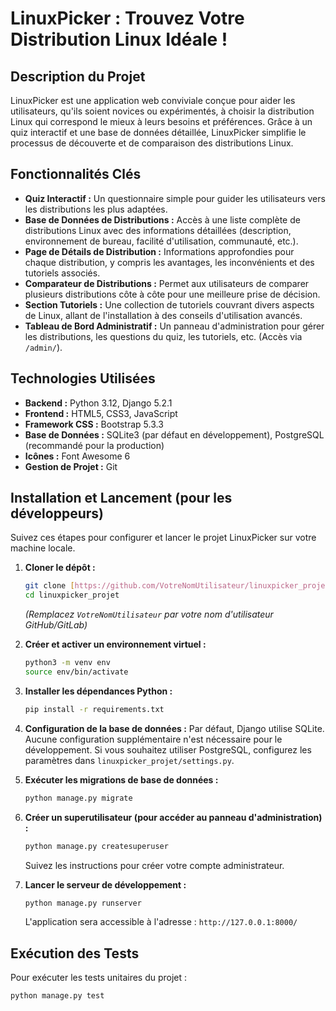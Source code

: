 # LinuxPicker : Trouvez Votre Distribution Linux Idéale !

## Description du Projet

LinuxPicker est une application web conviviale conçue pour aider les utilisateurs, qu'ils soient novices ou expérimentés, à choisir la distribution Linux qui correspond le mieux à leurs besoins et préférences. Grâce à un quiz interactif et une base de données détaillée, LinuxPicker simplifie le processus de découverte et de comparaison des distributions Linux.

## Fonctionnalités Clés

* **Quiz Interactif :** Un questionnaire simple pour guider les utilisateurs vers les distributions les plus adaptées.
* **Base de Données de Distributions :** Accès à une liste complète de distributions Linux avec des informations détaillées (description, environnement de bureau, facilité d'utilisation, communauté, etc.).
* **Page de Détails de Distribution :** Informations approfondies pour chaque distribution, y compris les avantages, les inconvénients et des tutoriels associés.
* **Comparateur de Distributions :** Permet aux utilisateurs de comparer plusieurs distributions côte à côte pour une meilleure prise de décision.
* **Section Tutoriels :** Une collection de tutoriels couvrant divers aspects de Linux, allant de l'installation à des conseils d'utilisation avancés.
* **Tableau de Bord Administratif :** Un panneau d'administration pour gérer les distributions, les questions du quiz, les tutoriels, etc. (Accès via `/admin/`).

## Technologies Utilisées

* **Backend :** Python 3.12, Django 5.2.1
* **Frontend :** HTML5, CSS3, JavaScript
* **Framework CSS :** Bootstrap 5.3.3
* **Base de Données :** SQLite3 (par défaut en développement), PostgreSQL (recommandé pour la production)
* **Icônes :** Font Awesome 6
* **Gestion de Projet :** Git

## Installation et Lancement (pour les développeurs)

Suivez ces étapes pour configurer et lancer le projet LinuxPicker sur votre machine locale.

1.  **Cloner le dépôt :**
    ```bash
    git clone [https://github.com/VotreNomUtilisateur/linuxpicker_projet.git](https://github.com/VotreNomUtilisateur/linuxpicker_projet.git)
    cd linuxpicker_projet
    ```
    *(Remplacez `VotreNomUtilisateur` par votre nom d'utilisateur GitHub/GitLab)*

2.  **Créer et activer un environnement virtuel :**
    ```bash
    python3 -m venv env
    source env/bin/activate
    ```

3.  **Installer les dépendances Python :**
    ```bash
    pip install -r requirements.txt
    ```

4.  **Configuration de la base de données :**
    Par défaut, Django utilise SQLite. Aucune configuration supplémentaire n'est nécessaire pour le développement.
    Si vous souhaitez utiliser PostgreSQL, configurez les paramètres dans `linuxpicker_projet/settings.py`.

5.  **Exécuter les migrations de base de données :**
    ```bash
    python manage.py migrate
    ```

6.  **Créer un superutilisateur (pour accéder au panneau d'administration) :**
    ```bash
    python manage.py createsuperuser
    ```
    Suivez les instructions pour créer votre compte administrateur.

7.  **Lancer le serveur de développement :**
    ```bash
    python manage.py runserver
    ```
    L'application sera accessible à l'adresse : `http://127.0.0.1:8000/`

## Exécution des Tests

Pour exécuter les tests unitaires du projet :

```bash
python manage.py test